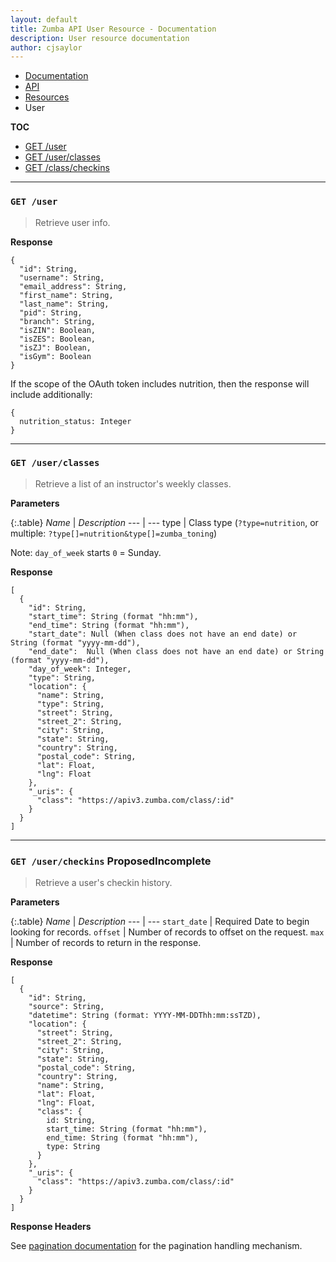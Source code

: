 ```yaml
---
layout: default
title: Zumba API User Resource - Documentation
description: User resource documentation
author: cjsaylor
---
```


<ul class="breadcrumb">
	<li><a href="{{site_url}}/docs">Documentation</a></li>
	<li><a href="{{site_url}}/docs/api">API</a></li>
	<li><a href="{{site_url}}/docs/api/resources">Resources</a></li>
	<li class="active">User</li>
</ul>

**TOC**

<ul>
	<li><a href="#getUser">GET /user</a></li>
	<li><a href="#getUserClasses">GET /user/classes</a></li>
	<li><a href="#getClassCheckins">GET /class/checkins</a></li>
</ul>

<hr>

<span id="getUser"></span>

### `GET /user`

> Retrieve user info.

**Response**

```
{
  "id": String,
  "username": String,
  "email_address": String,
  "first_name": String,
  "last_name": String,
  "pid": String,
  "branch": String,
  "isZIN": Boolean,
  "isZES": Boolean,
  "isZJ": Boolean,
  "isGym": Boolean
}
```

If the scope of the OAuth token includes nutrition, then the response will include additionally:

```
{
  nutrition_status: Integer
}
```

<hr>

<span id="getUserClasses"></span>

### `GET /user/classes`

> Retrieve a list of an instructor's weekly classes.

**Parameters**

{:.table}
*Name* | *Description*
--- | ---
type | Class type (`?type=nutrition`, or multiple: `?type[]=nutrition&type[]=zumba_toning`)

Note: `day_of_week` starts `0` = Sunday.

**Response**

```
[
  {
    "id": String,
    "start_time": String (format "hh:mm"),
    "end_time": String (format "hh:mm"),
    "start_date": Null (When class does not have an end date) or String (format "yyyy-mm-dd"),
    "end_date":  Null (When class does not have an end date) or String (format "yyyy-mm-dd"),
    "day_of_week": Integer,
    "type": String,
    "location": {
      "name": String,
      "type": String,
      "street": String,
      "street_2": String,
      "city": String,
      "state": String,
      "country": String,
      "postal_code": String,
      "lat": Float,
      "lng": Float
    },
    "_uris": {
      "class": "https://apiv3.zumba.com/class/:id"
    }
  }
]
```

<hr>

<span id="getClassCheckins"></span>
### `GET /user/checkins` <span class="label label-info">Proposed</span><span class="label label-danger">Incomplete</span>

> Retrieve a user's checkin history.

**Parameters**

{:.table}
*Name* | *Description*
--- | ---
`start_date` | <span class="label label-warning">Required</span> Date to begin looking for records.
`offset` | Number of records to offset on the request.
`max` | Number of records to return in the response.

**Response**

```
[
  {
    "id": String,
    "source": String,
    "datetime": String (format: YYYY-MM-DDThh:mm:ssTZD),
    "location": {
      "street": String,
      "street_2": String,
      "city": String,
      "state": String,
      "postal_code": String,
      "country": String,
      "name": String,
      "lat": Float,
      "lng": Float,
      "class": {
        id: String,
        start_time: String (format "hh:mm"),
        end_time: String (format "hh:mm"),
        type: String
      }
    },
    "_uris": {
      "class": "https://apiv3.zumba.com/class/:id"
    }
  }
]
```


**Response Headers**

See [pagination documentation]({{site_url}}/docs/api/pagination.html) for the pagination handling mechanism.

